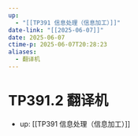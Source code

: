 ```yaml
---
up:
  - "[[TP391 信息处理（信息加工）]]"
date-link: "[[2025-06-07]]"
date: 2025-06-07
ctime-p: 2025-06-07T20:28:23
aliases:
  - 翻译机
---
```


# TP391.2 翻译机

- up: [[TP391 信息处理（信息加工）]]
